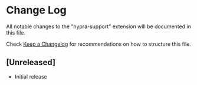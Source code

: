 # Change Log

All notable changes to the "hypra-support" extension will be documented in this file.

Check [Keep a Changelog](http://keepachangelog.com/) for recommendations on how to structure this file.

## [Unreleased]

- Initial release